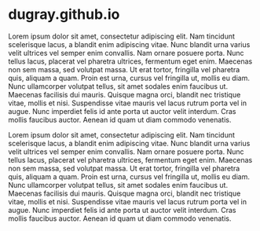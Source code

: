 # dugray.github.io

Lorem ipsum dolor sit amet, consectetur adipiscing elit. Nam tincidunt scelerisque lacus, a blandit enim adipiscing vitae. Nunc blandit urna varius velit ultrices vel semper enim convallis. Nam ornare posuere porta. Nunc tellus lacus, placerat vel pharetra ultrices, fermentum eget enim. Maecenas non sem massa, sed volutpat massa. Ut erat tortor, fringilla vel pharetra quis, aliquam a quam. Proin est urna, cursus vel fringilla ut, mollis eu diam. Nunc ullamcorper volutpat tellus, sit amet sodales enim faucibus ut. Maecenas facilisis dui mauris. Quisque magna orci, blandit nec tristique vitae, mollis et nisi. Suspendisse vitae mauris vel lacus rutrum porta vel in augue. Nunc imperdiet felis id ante porta ut auctor velit interdum. Cras mollis faucibus auctor. Aenean id quam ut diam commodo venenatis.

Lorem ipsum dolor sit amet, consectetur adipiscing elit. Nam tincidunt scelerisque lacus, a blandit enim adipiscing vitae. Nunc blandit urna varius velit ultrices vel semper enim convallis. Nam ornare posuere porta. Nunc tellus lacus, placerat vel pharetra ultrices, fermentum eget enim. Maecenas non sem massa, sed volutpat massa. Ut erat tortor, fringilla vel pharetra quis, aliquam a quam. Proin est urna, cursus vel fringilla ut, mollis eu diam. Nunc ullamcorper volutpat tellus, sit amet sodales enim faucibus ut. Maecenas facilisis dui mauris. Quisque magna orci, blandit nec tristique vitae, mollis et nisi. Suspendisse vitae mauris vel lacus rutrum porta vel in augue. Nunc imperdiet felis id ante porta ut auctor velit interdum. Cras mollis faucibus auctor. Aenean id quam ut diam commodo venenatis.